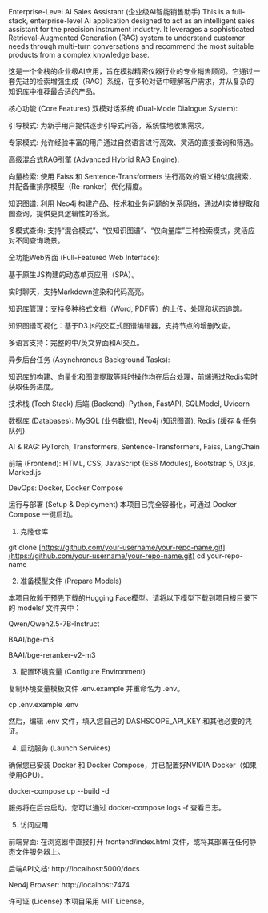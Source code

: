 Enterprise-Level AI Sales Assistant (企业级AI智能销售助手)
This is a full-stack, enterprise-level AI application designed to act as an intelligent sales assistant for the precision instrument industry. It leverages a sophisticated Retrieval-Augmented Generation (RAG) system to understand customer needs through multi-turn conversations and recommend the most suitable products from a complex knowledge base.

这是一个全栈的企业级AI应用，旨在模拟精密仪器行业的专业销售顾问。它通过一套先进的检索增强生成（RAG）系统，在多轮对话中理解客户需求，并从复杂的知识库中推荐最合适的产品。

核心功能 (Core Features)
双模对话系统 (Dual-Mode Dialogue System):

引导模式: 为新手用户提供逐步引导式问答，系统性地收集需求。

专家模式: 允许经验丰富的用户通过自然语言进行高效、灵活的直接查询和筛选。

高级混合式RAG引擎 (Advanced Hybrid RAG Engine):

向量检索: 使用 Faiss 和 Sentence-Transformers 进行高效的语义相似度搜索，并配备重排序模型（Re-ranker）优化精度。

知识图谱: 利用 Neo4j 构建产品、技术和业务问题的关系网络，通过AI实体提取和图查询，提供更具逻辑性的答案。

多模式查询: 支持“混合模式”、“仅知识图谱”、“仅向量库”三种检索模式，灵活应对不同查询场景。

全功能Web界面 (Full-Featured Web Interface):

基于原生JS构建的动态单页应用（SPA）。

实时聊天，支持Markdown渲染和代码高亮。

知识库管理：支持多种格式文档（Word, PDF等）的上传、处理和状态追踪。

知识图谱可视化：基于D3.js的交互式图谱编辑器，支持节点的增删改查。

多语言支持：完整的中/英文界面和AI交互。

异步后台任务 (Asynchronous Background Tasks):

知识库的构建、向量化和图谱提取等耗时操作均在后台处理，前端通过Redis实时获取任务进度。

技术栈 (Tech Stack)
后端 (Backend): Python, FastAPI, SQLModel, Uvicorn

数据库 (Databases): MySQL (业务数据), Neo4j (知识图谱), Redis (缓存 & 任务队列)

AI & RAG: PyTorch, Transformers, Sentence-Transformers, Faiss, LangChain

前端 (Frontend): HTML, CSS, JavaScript (ES6 Modules), Bootstrap 5, D3.js, Marked.js

DevOps: Docker, Docker Compose

运行与部署 (Setup & Deployment)
本项目已完全容器化，可通过 Docker Compose 一键启动。

1. 克隆仓库

git clone [https://github.com/your-username/your-repo-name.git](https://github.com/your-username/your-repo-name.git)
cd your-repo-name

2. 准备模型文件 (Prepare Models)

本项目依赖于预先下载的Hugging Face模型。请将以下模型下载到项目根目录下的 models/ 文件夹中：

Qwen/Qwen2.5-7B-Instruct

BAAI/bge-m3

BAAI/bge-reranker-v2-m3

3. 配置环境变量 (Configure Environment)

复制环境变量模板文件 .env.example 并重命名为 .env。

cp .env.example .env

然后，编辑 .env 文件，填入您自己的 DASHSCOPE_API_KEY 和其他必要的凭证。

4. 启动服务 (Launch Services)

确保您已安装 Docker 和 Docker Compose，并已配置好NVIDIA Docker（如果使用GPU）。

docker-compose up --build -d

服务将在后台启动。您可以通过 docker-compose logs -f 查看日志。

5. 访问应用

前端界面: 在浏览器中直接打开 frontend/index.html 文件，或将其部署在任何静态文件服务器上。

后端API文档: http://localhost:5000/docs

Neo4j Browser: http://localhost:7474

许可证 (License)
本项目采用 MIT License。